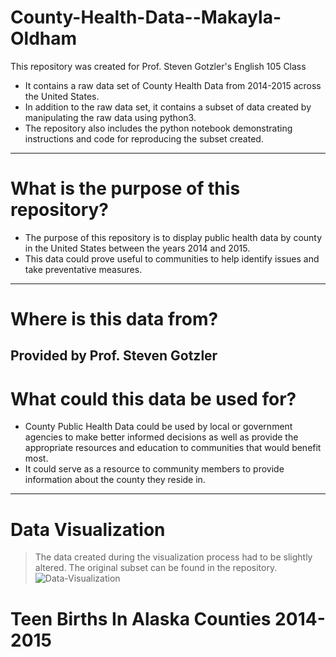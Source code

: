 # County-Health-Data--Makayla-Oldham

This repository was created for Prof. Steven Gotzler's English 105 Class

- It contains a raw data set of County Health Data from 2014-2015 across the United States.
- In addition to the raw data set, it contains a subset of data created by manipulating the raw data using python3.
- The repository also includes the python notebook demonstrating instructions and code for reproducing the subset created.
------
# What is the purpose of this repository? 
- The purpose of this repository is to display public health data by county in the United States between the years 2014 and 2015.
- This data could prove useful to communities to help identify issues and take preventative measures.
------
# Where is this data from? 
Provided by Prof. Steven Gotzler 
------
# What could this data be used for?
- County Public Health Data could be used by local or government agencies to make better informed decisions as well as provide the appropriate resources and education to communities that would benefit most.
- It could serve as a resource to community members to provide information about the county they reside in.
-------
# Data Visualization 
>The data created during the visualization process had to be slightly altered. The original subset can be found in the repository. 
![Data-Visualization](https://github.com/makajold/County-Health-Data--Makayla-Oldham/assets/167785160/f1a87cc3-42a0-46e1-b154-e982d3525864)

# Teen Births In Alaska Counties 2014-2015

